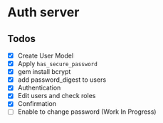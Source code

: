 # Auth server
## Todos
- [x] Create User Model
- [x] Apply `has_secure_password`
- [x] gem install bcrypt
- [x] add password_digest to users
- [x] Authentication
- [x] Edit users and check roles
- [x] Confirmation
- [ ] Enable to change password (Work In Progress)
